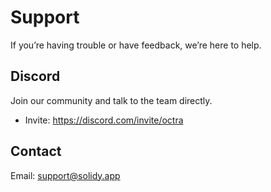 # Support

If you’re having trouble or have feedback, we’re here to help.

## Discord
Join our community and talk to the team directly.

- Invite: https://discord.com/invite/octra

## Contact
Email: support@solidy.app
